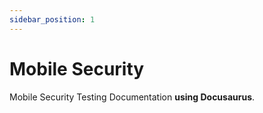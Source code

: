 ```yaml
---
sidebar_position: 1
---
```


# Mobile Security

Mobile Security Testing Documentation **using Docusaurus**.
